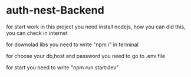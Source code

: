 # auth-nest-Backend

for start work in this project you need install nodejs, how you can did this, you can check in internet

for downolad libs you need to write "npm i" in terminal

for choose your db,host and password you need to go to .env file

for start you need to write "npm run start:dev"

